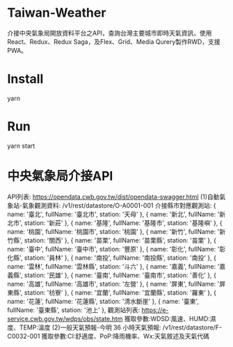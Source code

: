 # Taiwan-Weather
介接中央氣象局開放資料平台之API，查詢台灣主要城市即時天氣資訊，使用React、Redux、Redux Saga，及Flex、Grid、Media Qurery製作RWD，支援PWA。
# Install
yarn
# Run
yarn start
# 中央氣象局介接API
API列表: https://opendata.cwb.gov.tw/dist/opendata-swagger.html
(1)自動氣象站-氣象觀測資料: /v1/rest/datastore/O-A0001-001
介接縣市對應觀測站:
 { name: '臺北', fullName: '臺北市', station: '天母' },
 { name: '新北', fullName: '新北市', station: '新莊' },
 { name: '基隆', fullName: '基隆市', station: '基隆嶼' },
 { name: '桃園', fullName: '桃園市', station: '桃園' },
 { name: '新竹', fullName: '新竹縣', station: '關西' },
 { name: '苗栗', fullName: '苗栗縣', station: '苗栗' },
 { name: '臺中', fullName: '臺中市', station: '豐原' },
 { name: '彰化', fullName: '彰化縣', station: '員林' },
 { name: '南投', fullName: '南投縣', station: '南投' },
 { name: '雲林', fullName: '雲林縣', station: '斗六' },
 { name: '嘉義', fullName: '嘉義縣', station: '民雄' },
 { name: '臺南', fullName: '臺南市', station: '善化' },
 { name: '高雄', fullName: '高雄市', station: '左營' },
 { name: '屏東', fullName: '屏東縣', station: '枋寮' },
 { name: '宜蘭', fullName: '宜蘭縣', station: '羅東' },
 { name: '花蓮', fullName: '花蓮縣', station: '清水斷崖' },
 { name: '臺東', fullName: '臺東縣', station: '池上' },
 觀測站列表: https://e-service.cwb.gov.tw/wdps/obs/state.htm
 獲取參數:WDSD:風速、HUMD:濕度、TEMP:溫度
(2)一般天氣預報-今明 36 小時天氣預報: /v1/rest/datastore/F-C0032-001
獲取參數:CI:舒適度、PoP:降雨機率、Wx:天氣敘述及天氣代碼
